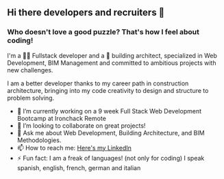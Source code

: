 ## Hi there developers and recruiters 👋

### Who doesn't love a good puzzle? That's how I feel about coding!
I'm a 👩‍💻 Fullstack developer and a :construction_worker: building architect, specialized in Web Development, BIM Management and committed to ambitious projects with new challenges.

I am a better developer thanks to my career path in construction architecture, bringing into my code creativity to design and structure to problem solving.


- 🔭 I’m currently working on a 9 week Full Stack Web Development Bootcamp at Ironchack Remote
- 👯 I’m looking to collaborate on great projects!
- 💬 Ask me about Web Development, Building Architecture, and BIM Methodologies.
- 📫 How to reach me: [Here's my LinkedIn](https://www.linkedin.com/in/sofiasanchezurb/)
- ⚡ Fun fact: I am a freak of languages! (not only for coding) I speak spanish, english, french, german and italian

